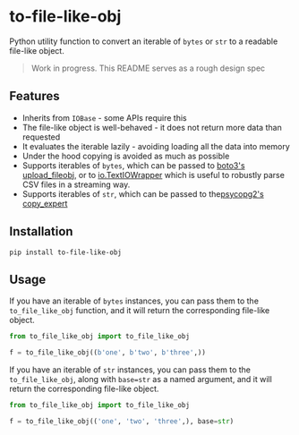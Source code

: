# to-file-like-obj

Python utility function to convert an iterable of `bytes` or `str` to a readable file-like object.

> Work in progress. This README serves as a rough design spec


## Features

- Inherits from `IOBase` - some APIs require this
- The file-like object is well-behaved - it does not return more data than requested
- It evaluates the iterable lazily - avoiding loading all the data into memory
- Under the hood copying is avoided as much as possible
- Supports iterables of `bytes`, which can be passed to [boto3's upload_fileobj](https://boto3.amazonaws.com/v1/documentation/api/latest/reference/services/s3/client/upload_fileobj.html), or to [io.TextIOWrapper](https://docs.python.org/3/library/io.html#io.TextIOWrapper) which is useful to robustly parse CSV files in a streaming way.
- Supports iterables of `str`, which can be passed to the[psycopg2's copy_expert](https://www.psycopg.org/docs/cursor.html#cursor.copy_expert)


## Installation

```shell
pip install to-file-like-obj
```


## Usage

If you have an iterable of `bytes` instances, you can pass them to the `to_file_like_obj` function, and it will return the corresponding file-like object.

```python
from to_file_like_obj import to_file_like_obj

f = to_file_like_obj((b'one', b'two', b'three',))
```

If you have an iterable of `str` instances, you can pass them to the `to_file_like_obj`, along with `base=str` as a named argument, and it will return the corresponding file-like object.

```python
from to_file_like_obj import to_file_like_obj

f = to_file_like_obj(('one', 'two', 'three',), base=str)
```
